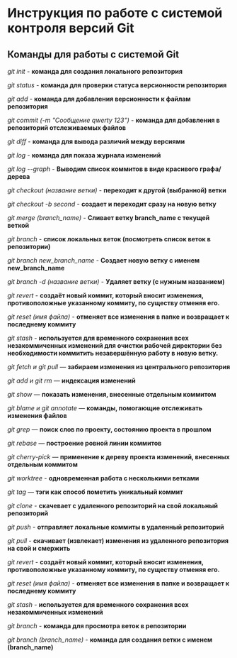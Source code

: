 # Инструкция по работе с системой контроля версий Git

## Команды для работы с системой Git


*git init* - **команда для создания локального репозитория**

*git status* - **команда для проверки статуса версионности репозитория**

*git add* - **команда для добавления версионности к файлам репозитория** 

*git commit (-m "Сообщение qwerty 123")* - **команда для добавления в репозиторий отслеживаемых файлов**

*git diff* - **команда для вывода различий между версиями**

*git log* - **команда для показа журнала изменений**

*git log --graph* - **Выводим список коммитов в виде красивого графа/дерева**

*git checkout (название ветки)* - **переходит к другой (выбранной) ветки**

*git checkout -b second* - **создает и переходит сразу на новую ветку**

*git merge (branch_name)* - **Сливает ветку branch_name с текущей веткой**
 
*git branch* - **список локальных веток (посмотреть список веток в репозитории)**

*git branch new_branch_name* - **Создает новую ветку с именем new_branch_name**

*git branch -d (название ветки)* - **Удаляет ветку (с нужным названием)**

*git revert* - **создаёт новый коммит, который вносит изменения, противоположные указанному коммиту, по существу отменяя его.**

*git reset (имя файла)* - **отменяет все изменения в папке и возвращает к последнему коммиту**

*git stash* - **используется для временного сохранения всех незакоммиченных изменений для очистки рабочей директории без необходимости коммитить незавершённую работу в новую ветку.**

*git fetch и git pull* — **забираем изменения из центрального репозитория**

*git add и git rm* — **индексация изменений**

*git show* — **показать изменения, внесенные отдельным коммитом**

*git blame и git annotate* — **команды, помогающие отслеживать изменения файлов**

*git grep* — **поиск слов по проекту, состоянию проекта в прошлом**

*git rebase* — **построение ровной линии коммитов**

*git cherry-pick* — **применение к дереву проекта изменений, внесенных отдельным коммитом**

*git worktree* - **одновременная работа с несколькими ветками**

*git tag* — **тэги как способ пометить уникальный коммит**

*git clone* - **скачевает с удаленного репозиторий на свой локальный репозиторий**

*git push* - **отправляет локальные коммиты в удаленный репозиторий**

*git pull* - **скачивает (извлекает) изменения из удаленного репозитория на свой и смержить**

*git revert* - **создаёт новый коммит, который вносит изменения, противоположные указанному коммиту, по существу отменяя его.**

*git reset (имя файла)* - **отменяет все изменения в папке и возвращает к последнему коммиту**

*git stash* - **используется для временного сохранения всех незакоммиченных изменений**

*git branch* - **команда для просмотра веток в репозитории**

*git branch (branch_name)* - **команда для создания ветки с именем (branch_name)**